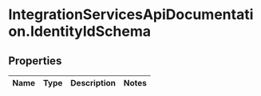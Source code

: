 # IntegrationServicesApiDocumentation.IdentityIdSchema

## Properties
Name | Type | Description | Notes
------------ | ------------- | ------------- | -------------
